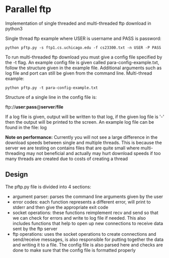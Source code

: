 # Parallel ftp

Implementation of single threaded and multi-threaded ftp download
in python3

Single thread ftp example where USER is username and PASS is password:
```
python pftp.py -s ftp1.cs.uchicago.edu -f cs23300.txt -n USER -P PASS
```

To run multi-threaded ftp download you must give a config file specified by the
-t flag. An example config file is given called para-config-example.txt,
follow the structure given in the example file. Additional arguments such as
log file and port can still be given from the command line.
Multi-thread example:
```
python pftp.py -t para-config-example.txt
```

Structure of a single line in the config file is:

ftp://**user**:**pass**@**server**/**file**

If a log file is given, output will be written to that log, if the given log
file is '-' then the output will be printed to the screen. An example log
file can be found in the file: log

**Note on performance:** Currently you will not see a large difference in the
download speeds between single and multiple threads. This is because the
server we are testing on contains files that are quite small where
multi-threading may not beneficial and actually may hurt download speeds if
too many threads are created due to costs of creating a thread

## Design

The pftp.py file is divided into 4 sections:
- argument parser: parses the command line arguments given by the user
- error codes: each function represents a different error, will print to stderr
and then give the appropriate exit code
- socket operations: these functions reimplement recv and send so that we can
check for errors and write to log file if needed. This also includes
functions that help to open up new connections to receive data sent by the
ftp server
- ftp operations: uses the socket operations to create connections and
send/receive messages, is also responsible for putting together the data and
writing it to a file. The config file is also parsed here and checks are done
to make sure that the config file is formatted properly
